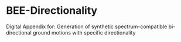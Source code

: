 # BEE-Directionality
Digital Appendix for: Generation of synthetic spectrum-compatible bi-directional ground motions with specific directionality
